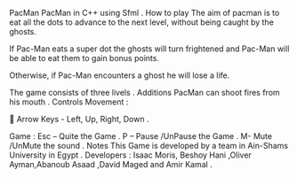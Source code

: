 
 PacMan 
PacMan in C++ using Sfml . 
How to play 
The aim of pacman is to eat all the dots to advance to the next level, without being caught by the ghosts. 

If Pac-Man eats a super dot the ghosts will turn frightened and Pac-Man will be able to eat them to gain bonus points. 

Otherwise, if Pac-Man encounters a ghost he will lose a life. 

The game consists of three livels . 
Additions 
PacMan can shoot fires from his mouth . 
Controls 
Movement : 

 Arrow Keys - Left, Up, Right, Down . 

Game : 
Esc – Quite the Game . 
P – Pause /UnPause the Game . 
M- Mute /UnMute the sound . 
Notes 
This Game is developed by a team in Ain-Shams University in Egypt . Developers : 
Isaac Moris, Beshoy Hani ,Oliver Ayman,Abanoub Asaad ,David Maged and Amir Kamal .
